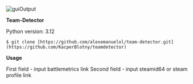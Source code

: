 ![guiOutput](https://github.com/KacperBlotny/teamdetector/assets/43350503/df293da2-b4ed-458f-8064-60bd9568e18c)

**Team-Detector**

Python version: 3.12
```
$ git clone [https://github.com/alexemanuelol/team-detector.git](https://github.com/KacperBlotny/teamdetector)
```

**Usage**

First field - input battlemetrics link
Second field - input steamid64 or steam profile link

